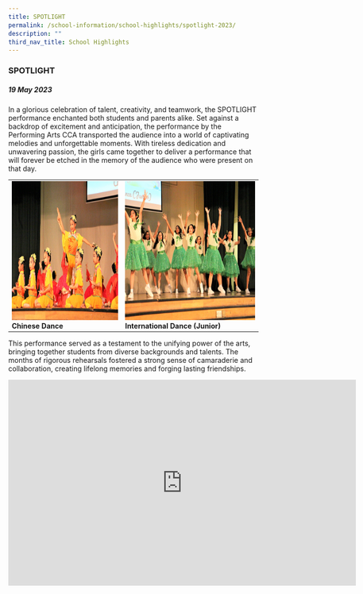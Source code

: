 ```yaml
---
title: SPOTLIGHT
permalink: /school-information/school-highlights/spotlight-2023/
description: ""
third_nav_title: School Highlights
---
```

### SPOTLIGHT

##### 19 May 2023

In a glorious celebration of talent, creativity, and teamwork, the SPOTLIGHT performance enchanted both students and parents alike. Set against a backdrop of excitement and anticipation, the performance by the Performing Arts CCA transported the audience into a world of captivating melodies and unforgettable moments. With tireless dedication and unwavering passion, the girls came together to deliver a performance that will forever be etched in the memory of the audience who were present on that day. 

<table>
<tbody><tr>
		<td><img alt="choirspotlight" src="/images/SPOTLIGHT%202023/chinese%20dance_01.JPG" style="width:500px;height:280px;"><b>Chinese Dance</b></td>
		<td><img alt="dancersspotlight" src="/images/SPOTLIGHT%202023/junior%20dancers%20from%20international%20dance_02.JPG" style="width:500px;height:280px;"><b>International Dance (Junior)</b> </td>
</tr></tbody></table>

This performance served as a testament to the unifying power of the arts, bringing together students from diverse backgrounds and talents. The months of rigorous rehearsals fostered a strong sense of camaraderie and collaboration, creating lifelong memories and forging lasting friendships.

<center><iframe allowfullscreen="" allow="accelerometer; autoplay; clipboard-write; encrypted-media; gyroscope; picture-in-picture; web-share" frameborder="0" title="YouTube video player" src="https://www.youtube.com/embed/04cltJBtx2M" height="415" width="700"></iframe></center>